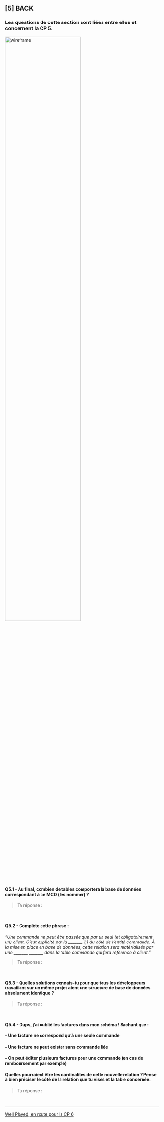 ## **[5] BACK**

### Les questions de cette section sont liées entre elles et concernent la CP 5.

<img src="img/mcd.png" alt="wireframe" width="70%" />

&nbsp;

#### Q5.1 - Au final, combien de tables comportera la base de données correspondant à ce MCD (les nommer) ?

> Ta réponse : 

&nbsp;

#### Q5.2 - Complète cette phrase :

*“Une commande ne peut être passée que par un seul (et obligatoirement un) client. C’est explicité par la **_______** 1,1 du côté de l’entité commande. À la mise en place en base de données, cette relation sera matérialisée par une **_______ _______** dans la table commande qui fera référence à client.”*

> Ta réponse : 

&nbsp;

#### Q5.3 - Quelles solutions connais-tu pour que tous les développeurs travaillant sur un même projet aient une structure de base de données absolument identique ?

> Ta réponse : 

&nbsp;

#### Q5.4 - Oups, j’ai oublié les factures dans mon schéma ! Sachant que :
#### - Une facture ne correspond qu’à une seule commande
#### - Une facture ne peut exister sans commande liée
#### - On peut éditer plusieurs factures pour une commande (en cas de remboursement par exemple)
#### Quelles pourraient être les cardinalités de cette nouvelle relation ? Pense à bien préciser le côté de la relation que tu vises et la table concernée.

> Ta réponse : 

&nbsp;

---

[Well Played, en route pour la CP 6](CP6.md)